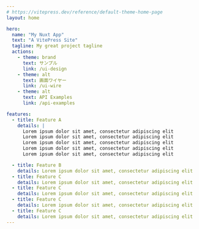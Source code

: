 ```yaml
---
# https://vitepress.dev/reference/default-theme-home-page
layout: home

hero:
  name: "My Nuxt App"
  text: "A VitePress Site"
  tagline: My great project tagline
  actions:
    - theme: brand
      text: サンプル
      link: /ui-design
    - theme: alt
      text: 画面ワイヤー
      link: /ui-wire
    - theme: alt
      text: API Examples
      link: /api-examples

features:
  - title: Feature A
    details: |
      Lorem ipsum dolor sit amet, consectetur adipiscing elit
      Lorem ipsum dolor sit amet, consectetur adipiscing elit
      Lorem ipsum dolor sit amet, consectetur adipiscing elit
      Lorem ipsum dolor sit amet, consectetur adipiscing elit
      Lorem ipsum dolor sit amet, consectetur adipiscing elit

  - title: Feature B
    details: Lorem ipsum dolor sit amet, consectetur adipiscing elit
  - title: Feature C
    details: Lorem ipsum dolor sit amet, consectetur adipiscing elit
  - title: Feature C
    details: Lorem ipsum dolor sit amet, consectetur adipiscing elit
  - title: Feature C
    details: Lorem ipsum dolor sit amet, consectetur adipiscing elit
  - title: Feature C
    details: Lorem ipsum dolor sit amet, consectetur adipiscing elit
---
```


